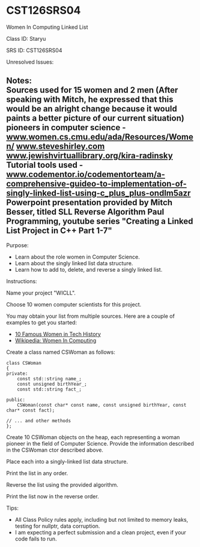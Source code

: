 # CST126SRS04  
Women In Computing Linked List  


Class ID: Staryu

SRS ID: CST126SRS04  

Unresolved Issues:  

Notes:  
Sources used for 15 women and 2 men (After speaking with Mitch, he expressed that 
this would be an alright change because it would paints a better picture of our current
situation) pioneers in computer science - 
	www.women.cs.cmu.edu/ada/Resources/Women/
	www.steveshirley.com
	www.jewishvirtuallibrary.org/kira-radinsky
Tutorial tools used - 
	www.codementor.io/codementorteam/a-comprehensive-guideo-to-implementation-of-singly-linked-list-using-c_plus_plus-ondlm5azr
	Powerpoint presentation provided by Mitch Besser, titled SLL Reverse Algorithm
	Paul Programming, youtube series "Creating a Linked List Project in C++ Part 1-7"
---

Purpose:  

- Learn about the role women in Computer Science.  
- Learn about the singly linked list data structure.  
- Learn how to add to, delete, and reverse a singly linked list.  

Instructions:  


Name your project "WICLL".  

Choose 10 women computer scientists for this project.  

You may obtain your list from multiple sources. Here are a couple of examples to get you started:

- [10 Famous Women in Tech History](https://insights.dice.com/2016/03/14/10-famous-women-in-tech-history/)
- [Wikipedia: Women In Computing](https://en.wikipedia.org/wiki/Women_in_computing)

Create a class named CSWoman as follows:  

```
class CSWoman  
{  
private:  
    const std::string name_;  
    const unsigned birthYear_;  
    const std::string fact_;  

public:  
    CSWoman(const char* const name, const unsigned birthYear, const char* const fact);

// ... and other methods  
};  
```

Create 10 CSWoman objects on the heap, each representing a woman pioneer in the field of Computer Science. Provide the information described in the CSWoman ctor described above.  

Place each into a singly-linked list data structure.  

Print the list in any order.  

Reverse the list using the provided algorithm.  

Print the list now in the reverse order.  

Tips:  

- All Class Policy rules apply, including but not limited to memory leaks, testing for nullptr, data corruption.  
- I am expecting a perfect submission and a clean project, even if your code fails to run.  
